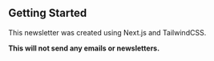 ## Getting Started

This newsletter was created using Next.js and TailwindCSS.

**This will not send any emails or newsletters.**
